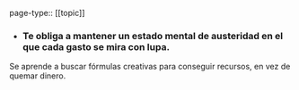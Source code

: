 page-type:: [[topic]]
- ### Te obliga a mantener un estado mental de austeridad en el que cada gasto se mira con lupa.

Se aprende a buscar fórmulas creativas para conseguir recursos, en vez de quemar dinero.



